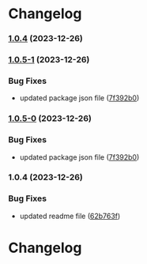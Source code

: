 # Changelog
### [1.0.4](https://github.com/mokkapps/changelog-generator-demo/compare/v1.0.5-1...v1.0.4) (2023-12-26)

### [1.0.5-1](https://github.com/mokkapps/changelog-generator-demo/compare/v1.0.4...v1.0.5-1) (2023-12-26)


### Bug Fixes

* updated package json file ([7f392b0](https://github.com/mokkapps/changelog-generator-demo/commits/7f392b06a8320cf195dab7333bc515f52e590b91))

### [1.0.5-0](https://github.com/mokkapps/changelog-generator-demo/compare/v1.0.4...v1.0.5-0) (2023-12-26)


### Bug Fixes

* updated package json file ([7f392b0](https://github.com/mokkapps/changelog-generator-demo/commits/7f392b06a8320cf195dab7333bc515f52e590b91))

### 1.0.4 (2023-12-26)


### Bug Fixes

* updated readme file ([62b763f](https://github.com/mokkapps/changelog-generator-demo/commits/62b763fd018b92b6bb658754755fae112213f4ee))

# Changelog
